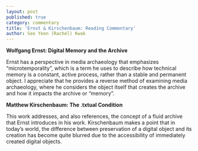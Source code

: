 ```yaml
---
layout: post
published: true
category: commentary
title: 'Ernst & Kirschenbaum: Reading Commentary'
author: Seo Yeon (Rachel) Kwak
---
```

**Wolfgang Ernst: Digital Memory and the Archive**

Ernst has a perspective in media archaeology that emphasizes “microtemporality”, which is a term he uses to describe how technical memory is a constant, active process, rather than a stable and permanent object. I appreciate that he provides a reverse method of examining media archaeology, where he considers the object itself that creates the archive and how it impacts the archive or “memory”.

**Matthew Kirschenbaum: The .txtual Condition**

This work addresses, and also references, the concept of a fluid archive that Ernst introduces in his work. Kirschenbaum makes a point that in today’s world, the difference between preservation of a digital object and its creation has become quite blurred due to the accessibility of immediately created digital objects.